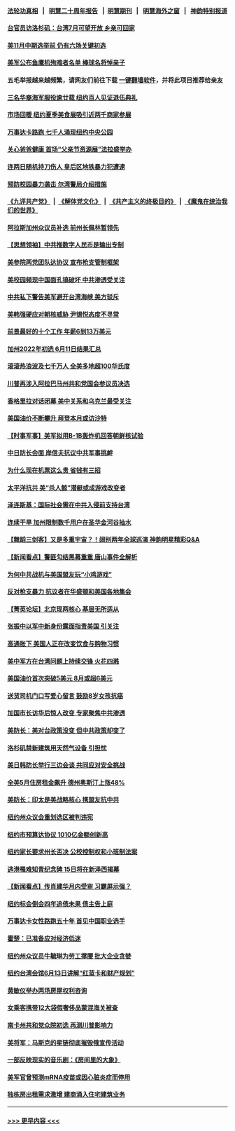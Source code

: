 #### [法轮功真相](https://github.com/gfw-breaker/truth/blob/master/README.md?t=0) &nbsp;&nbsp;|&nbsp;&nbsp; [明慧二十周年报告](https://github.com/gfw-breaker/mh-reports/blob/master/README.md?t=0) &nbsp;&nbsp;|&nbsp;&nbsp;[明慧期刊](https://github.com/gfw-breaker/mh-qikan) &nbsp;&nbsp;|&nbsp;&nbsp; [明慧海外之窗](https://github.com/gfw-breaker/mh-news/blob/master/README.md?t=0) &nbsp;&nbsp;|&nbsp;&nbsp; [神韵特别报道](https://github.com/gfw-breaker/mh-news/blob/master/shenyun.md?t=0)
#### [台官员访洛杉矶：台湾7月可望开放 乡亲可回家](../pages/nsc412/n13758021.md?t=06132301) 
#### [美11月中期选举前 仍有六场关键初选](../pages/nsc412/n13758196.md?t=06132301) 
#### [美军公布鱼鹰机殉难者名单 棒球名将悼亲子](../pages/nsc412/n13758391.md?t=06132301) 
#### 五毛举报越来越频繁，请网友们前往下载 [一键翻墙软件](https://github.com/gfw-breaker/ssr-accounts)，并将此项目推荐给亲友
#### [三名华裔海军服役逾廿载 纽约百人见证退伍典礼](../pages/nsc412/n13758349.md?t=06132301) 
#### [市场回暖 纽约夏季美食展吸引近两千商家参展](../pages/nsc412/n13758371.md?t=06132301) 
#### [万事达卡路跑 七千人涌现纽约中央公园](../pages/nsc412/n13758311.md?t=06132301) 
#### [关心爸爸健康 首场“父亲节资源展”法拉盛举办](../pages/nsc412/n13758336.md?t=06132301) 
#### [连两日随机持刀伤人 皇后区地铁暴力犯遭逮](../pages/nsc412/n13758347.md?t=06132301) 
#### [预防校园暴力袭击 尔湾警局介绍措施](../pages/nsc412/n13758270.md?t=06132301) 
#### [《九评共产党》](https://github.com/begood0513/9ping.md/blob/master/README.md) &nbsp;|&nbsp; [《解体党文化》](../../../../jtdwh.md/blob/master/README.md)  &nbsp;|&nbsp; [《共产主义的终极目的》](../../../../gczydzjmd.md/blob/master/README.md) &nbsp;|&nbsp; [《魔鬼在统治我们的世界》](../../../../mgztzwmdsj.md/blob/master/README.md) 
#### [阿拉斯加州众议员补选 前州长佩林暂领先](../pages/nsc412/n13757974.md?t=06132301) 
#### [【思想领袖】中共推数字人民币是输出专制](../pages/nsc412/n13742264.md?t=06132301) 
#### [美参院两党团队达协议 宣布枪支管制框架](../pages/nsc412/n13757954.md?t=06132301) 
#### [美校园频现中国面孔搞破坏 中共渗透受关注](../pages/nsc412/n13758129.md?t=06132301) 
#### [中共私下警告美军避开台湾海峡 美方驳斥](../pages/nsc412/n13758085.md?t=06132301) 
#### [美韩强硬应对朝核威胁 尹锡悦态度不寻常](../pages/nsc412/n13758207.md?t=06132301) 
#### [前景最好的十个工作 年薪6到13万美元](../pages/nsc412/n13756850.md?t=06132301) 
#### [加州2022年初选 6月11日结果汇总](../pages/nsc412/n13757990.md?t=06132301) 
#### [滚滚热浪波及七千万人 全美多地超100华氏度](../pages/nsc412/n13757936.md?t=06132301) 
#### [川普再涉入阿拉巴马州共和党国会参议员决选](../pages/nsc412/n13757866.md?t=06132301) 
#### [香格里拉对话闭幕 美中关系和乌克兰最受关注](../pages/nsc412/n13757929.md?t=06132301) 
#### [美国油价不断攀升 拜登本月或访沙特](../pages/nsc412/n13757846.md?t=06132301) 
#### [【时事军事】美军拟用B-1B轰炸机回答朝鲜核试验](../pages/nsc412/n13757943.md?t=06132301) 
#### [中日防长会面 岸信夫抗议中共军事挑衅](../pages/nsc412/n13757815.md?t=06132301) 
#### [为什么现在机票这么贵 省钱有三招](../pages/nsc412/n13755441.md?t=06132301) 
#### [太平洋抗共 美“杀人鲸”潜艇或成游戏改变者](../pages/nsc412/n13754341.md?t=06132301) 
#### [泽连斯基：国际社会需在中共入侵前支持台湾](../pages/nsc412/n13757498.md?t=06132301) 
#### [连续干旱 加州限制数千用户在圣华金河谷抽水](../pages/nsc412/n13756872.md?t=06132301) 
#### [【舞蹈三剑客】又是多重宇宙？！阔别两年全球巡演 神韵明星精彩Q&A](../pages/nsc412/n13757494.md?t=06132301) 
#### [【新闻看点】警匪勾结黑幕重重 唐山事件全解析](../pages/nsc412/n13757354.md?t=06132301) 
#### [为何中共战机与美国盟友玩“小鸡游戏”](../pages/nsc412/n13757366.md?t=06132301) 
#### [反对枪支暴力 抗议者在华盛顿和美国各地集会](../pages/nsc412/n13757378.md?t=06132301) 
#### [【菁英论坛】北京现两核心 基层无所适从](../pages/nsc412/n13757348.md?t=06132301) 
#### [张振中以军中新身份露面指责美国 引关注](../pages/nsc412/n13757337.md?t=06132301) 
#### [高通胀下 美国人正在改变饮食与购物习惯](../pages/nsc412/n13757285.md?t=06132301) 
#### [美中军方在台湾问题上持续交锋 火花四溅](../pages/nsc412/n13757334.md?t=06132301) 
#### [美国油价首次突破5美元 8月或超6美元](../pages/nsc412/n13757282.md?t=06132301) 
#### [送货司机门口写爱心留言 鼓励8岁女孩抗癌](../pages/nsc412/n13756959.md?t=06132301) 
#### [加国市长访华后惊人改变 专家聚焦中共渗透](../pages/nsc412/n13757250.md?t=06132301) 
#### [美防长：美对台政策没变 但中共政策却变了](../pages/nsc412/n13757281.md?t=06132301) 
#### [洛杉矶禁新建筑用天然气设备 引担忧](../pages/nsc412/n13756969.md?t=06132301) 
#### [美日韩防长举行三边会谈 共同应对安全挑战](../pages/nsc412/n13757125.md?t=06132301) 
#### [全美5月住房租金飙升 德州奥斯汀上涨48%](../pages/nsc412/n13756873.md?t=06132301) 
#### [美防长：印太是美战略核心 携盟友抗中共](../pages/nsc412/n13757037.md?t=06132301) 
#### [纽约州众议会重划选区被判违宪](../pages/nsc412/n13756995.md?t=06132301) 
#### [纽约市预算达协议 1010亿金额创新高](../pages/nsc412/n13756993.md?t=06132301) 
#### [纽约家长要求州长否决 公校控制权和小班制法案](../pages/nsc412/n13757014.md?t=06132301) 
#### [逃港罹难知青纪念碑 15日将在新泽西揭幕](../pages/nsc412/n13757028.md?t=06132301) 
#### [【新闻看点】传肖建华月内受审 习霸屏示强？](../pages/nsc412/n13756863.md?t=06132301) 
#### [纽约标会倒会四年追债未果 债主告上庭](../pages/nsc412/n13756991.md?t=06132301) 
#### [万事达卡女性路跑五十年 首见中国职业选手](../pages/nsc412/n13757019.md?t=06132301) 
#### [霍楚：已准备应对经济低迷](../pages/nsc412/n13757023.md?t=06132301) 
#### [纽约州众议员牛毓琳为劳工撑腰 批大企业贪婪](../pages/nsc412/n13757025.md?t=06132301) 
#### [纽约台湾会馆6月13日讲解“红蓝卡和财产规划”](../pages/nsc412/n13757031.md?t=06132301) 
#### [黄敏仪举办两场房屋权利咨询](../pages/nsc412/n13757032.md?t=06132301) 
#### [女乘客携带12大袋假奢侈品蒙混海关被查](../pages/nsc412/n13757034.md?t=06132301) 
#### [南卡州共和党众院初选 再测川普影响力](../pages/nsc412/n13756824.md?t=06132301) 
#### [美将军：马斯克的星链彻底摧毁俄宣传活动](../pages/nsc412/n13756893.md?t=06132301) 
#### [一部反映现实的音乐剧：《房间里的大象》](../pages/nsc412/n13756933.md?t=06132301) 
#### [美军官曾预测mRNA疫苗或因心脏炎症而停用](../pages/nsc412/n13756875.md?t=06132301) 
#### [独栋房出租需求激增 建商涌入住宅建筑业务](../pages/nsc412/n13756830.md?t=06132301) 

----
#### [ >>> 更早内容 <<< ](../indexes/nsc412-earlier.md)
